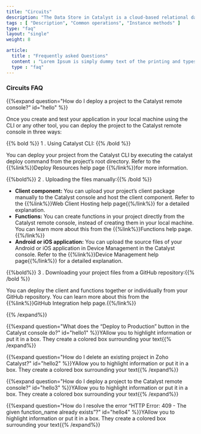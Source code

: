 ```yaml
---
title: "Circuits"
description: "The Data Store in Catalyst is a cloud-based relational database management system which stores the persistent data of your application. This data repository includes the data from the application’s backend and the data of the application’s end users."
tags : [ "Description", "Common operations", "Instance methods" ]
type: "faq"
layout: "single"
weight: 8

article:
  title : "Frequently asked Questions"
  content : "Lorem Ipsum is simply dummy text of the printing and typesetting industry. <br> lorem Ipsum has been the industry’s standard dummy text"
  type : "faq"
---
```


### Circuits FAQ

{{%expand question="How do I deploy a project to the Catalyst remote console?" id="hello" %}}

Once you create and test your application in your local machine using the CLI or any other tool, you can deploy the project to the Catalyst remote console in three ways:

{{% bold %}} 1 . Using Catalyst CLI: {{% /bold %}}

You can deploy your project from the Catalyst CLI by executing the catalyst deploy command from the project’s root directory. Refer to the {{%link%}}Deploy Resources help page {{%/link%}}for more information.

{{%bold%}} 2 . Uploading the files manually:{{% /bold %}}

* **Client component:** You can upload your project’s client package manually to the Catalyst console and host the client component. Refer to the {{%link%}}Web Client Hosting help page{{%/link%}} for a detailed explanation.
* **Functions:** You can create functions in your project directly from the Catalyst remote console, instead of creating them in your local machine. You can learn more about this from the {{%link%}}Functions help page.{{%/link%}}
* **Android or iOS application:** You can upload the source files of your Android or iOS application in Device Management in the Catalyst console. Refer to the {{%link%}}Device Management help page{{%/link%}} for a detailed explanation.

{{%bold%}} 3 . Downloading your project files from a GitHub repository:{{% /bold %}}

You can deploy the client and functions together or individually from your GitHub repository. You can learn more about this from the {{%link%}}GitHub Integration help page.{{%/link%}}

{{% /expand%}}

{{%expand question="What does the “Deploy to Production” button in the Catalyst console do?" id="hello1" %}}YAllow you to highlight information or put it in a box. They create a colored box surrounding your text{{% /expand%}}

{{%expand question="How do I delete an existing project in Zoho Catalyst?" id="hello2" %}}YAllow you to highlight information or put it in a box. They create a colored box surrounding your text{{% /expand%}}

{{%expand question="How do I deploy a project to the Catalyst remote console?" id="hello3" %}}YAllow you to highlight information or put it in a box. They create a colored box surrounding your text{{% /expand%}}

{{%expand question="How do I resolve the error “HTTP Error: 409 - The given function_name already exists”?" id="hello4" %}}YAllow you to highlight information or put it in a box. They create a colored box surrounding your text{{% /expand%}}
